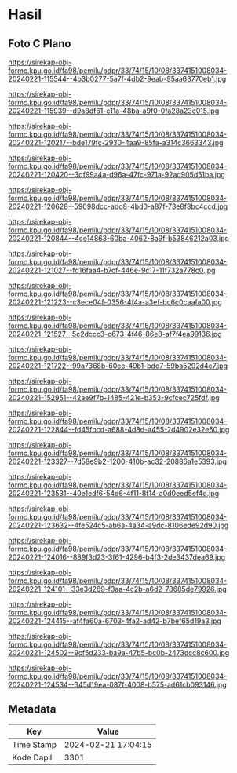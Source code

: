 # Hasil

## Foto C Plano

https://sirekap-obj-formc.kpu.go.id/fa98/pemilu/pdpr/33/74/15/10/08/3374151008034-20240221-115544--4b3b0277-5a7f-4db2-9eab-95aa63770eb1.jpg

https://sirekap-obj-formc.kpu.go.id/fa98/pemilu/pdpr/33/74/15/10/08/3374151008034-20240221-115939--d9a8df61-e11a-48ba-a9f0-0fa28a23c015.jpg

https://sirekap-obj-formc.kpu.go.id/fa98/pemilu/pdpr/33/74/15/10/08/3374151008034-20240221-120217--bde179fc-2930-4aa9-85fa-a314c3663343.jpg

https://sirekap-obj-formc.kpu.go.id/fa98/pemilu/pdpr/33/74/15/10/08/3374151008034-20240221-120420--3df99a4a-d96a-47fc-971a-92ad905d51ba.jpg

https://sirekap-obj-formc.kpu.go.id/fa98/pemilu/pdpr/33/74/15/10/08/3374151008034-20240221-120628--59098dcc-add8-4bd0-a87f-73e8f8bc4ccd.jpg

https://sirekap-obj-formc.kpu.go.id/fa98/pemilu/pdpr/33/74/15/10/08/3374151008034-20240221-120844--4ce14863-60ba-4062-8a9f-b53846212a03.jpg

https://sirekap-obj-formc.kpu.go.id/fa98/pemilu/pdpr/33/74/15/10/08/3374151008034-20240221-121027--fd16faa4-b7cf-446e-9c17-11f732a778c0.jpg

https://sirekap-obj-formc.kpu.go.id/fa98/pemilu/pdpr/33/74/15/10/08/3374151008034-20240221-121223--c3ece04f-0356-4f4a-a3ef-bc6c0caafa00.jpg

https://sirekap-obj-formc.kpu.go.id/fa98/pemilu/pdpr/33/74/15/10/08/3374151008034-20240221-121527--5c2dccc3-c673-4f46-86e8-af7f4ea99136.jpg

https://sirekap-obj-formc.kpu.go.id/fa98/pemilu/pdpr/33/74/15/10/08/3374151008034-20240221-121722--99a7368b-60ee-49b1-bdd7-59ba5292d4e7.jpg

https://sirekap-obj-formc.kpu.go.id/fa98/pemilu/pdpr/33/74/15/10/08/3374151008034-20240221-152951--42ae9f7b-1485-421e-b353-9cfcec725fdf.jpg

https://sirekap-obj-formc.kpu.go.id/fa98/pemilu/pdpr/33/74/15/10/08/3374151008034-20240221-122844--fd45fbcd-a688-4d8d-a455-2d4902e32e50.jpg

https://sirekap-obj-formc.kpu.go.id/fa98/pemilu/pdpr/33/74/15/10/08/3374151008034-20240221-123327--7d58e9b2-1200-410b-ac32-20886a1e5393.jpg

https://sirekap-obj-formc.kpu.go.id/fa98/pemilu/pdpr/33/74/15/10/08/3374151008034-20240221-123531--40e1edf6-54d6-4f11-8f14-a0d0eed5ef4d.jpg

https://sirekap-obj-formc.kpu.go.id/fa98/pemilu/pdpr/33/74/15/10/08/3374151008034-20240221-123632--4fe524c5-ab6a-4a34-a9dc-8106ede92d90.jpg

https://sirekap-obj-formc.kpu.go.id/fa98/pemilu/pdpr/33/74/15/10/08/3374151008034-20240221-124016--889f3d23-3f61-4296-b4f3-2de3437dea69.jpg

https://sirekap-obj-formc.kpu.go.id/fa98/pemilu/pdpr/33/74/15/10/08/3374151008034-20240221-124101--33e3d269-f3aa-4c2b-a6d2-78685de79926.jpg

https://sirekap-obj-formc.kpu.go.id/fa98/pemilu/pdpr/33/74/15/10/08/3374151008034-20240221-124415--af4fa60a-6703-4fa2-ad42-b7bef65d19a3.jpg

https://sirekap-obj-formc.kpu.go.id/fa98/pemilu/pdpr/33/74/15/10/08/3374151008034-20240221-124502--9cf5d233-ba9a-47b5-bc0b-2473dcc8c600.jpg

https://sirekap-obj-formc.kpu.go.id/fa98/pemilu/pdpr/33/74/15/10/08/3374151008034-20240221-124534--345d19ea-087f-4008-b575-ad61cb093146.jpg


## Metadata

| Key        | Value               |
| ---------- | ------------------- |
| Time Stamp | 2024-02-21 17:04:15 |
| Kode Dapil | 3301                |



